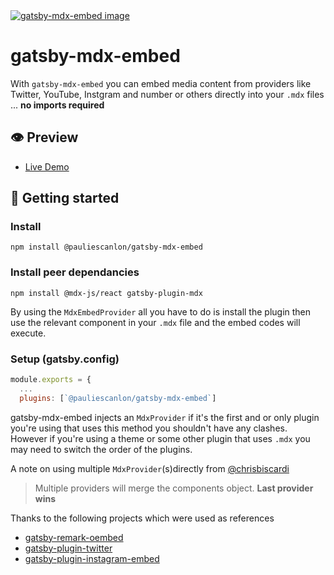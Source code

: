<a href="https://gatsby-mdx-embed.netlify.com/" target="_blank">
<img src="https://gatsby-mdx-embed.netlify.com/images/mdx-embed-main-og-image.jpg" alt="gatsby-mdx-embed image" />
</a>

# gatsby-mdx-embed

With `gatsby-mdx-embed` you can embed media content from providers like Twitter, YouTube, Instgram and number or others directly into your `.mdx` files ... **no imports required**

## 👁️ Preview

- [Live Demo](https://gatsby-mdx-embed.netlify.com/)

## 🚀 Getting started

### Install

```
npm install @pauliescanlon/gatsby-mdx-embed
```

### Install peer dependancies

```
npm install @mdx-js/react gatsby-plugin-mdx
```

By using the `MdxEmbedProvider` all you have to do is install the plugin then use the relevant component in your `.mdx` file and the embed codes will execute.

### Setup (gatsby.config)

```js
module.exports = {
  ...
  plugins: [`@pauliescanlon/gatsby-mdx-embed`]
```

gatsby-mdx-embed injects an `MdxProvider` if it's the first and or only plugin you're using that uses this method you shouldn't have any clashes. However if you're using a theme or some other plugin that uses `.mdx` you may need to switch the order of the plugins.

A note on using multiple `MdxProvider`(s)directly from [@chrisbiscardi](https://twitter.com/chrisbiscardi)

> Multiple providers will merge the components object. **Last provider wins**

Thanks to the following projects which were used as references

- [gatsby-remark-oembed](https://github.com/raae/gatsby-remark-oembed)
- [gatsby-plugin-twitter](https://github.com/gatsbyjs/gatsby/tree/master/packages/gatsby-plugin-twitter)
- [gatsby-plugin-instagram-embed](https://github.com/jlengstorf/gatsby-plugin-instagram-embed)
